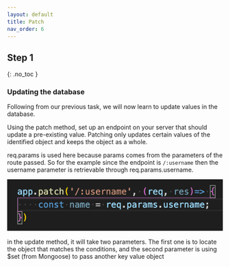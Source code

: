 ```yaml
---
layout: default
title: Patch
nav_order: 6
---
```


## Step 1 
{: .no_toc }

### Updating the database
Following from our previous task, we will now learn to update values in the database. 

Using the patch method, set up an endpoint on your server that should update a pre-existing value. 
Patching only updates certain values of the identified object and keeps the object as a whole. 

req.params is used here because params comes from the parameters of the route passed. So for the example since the endpoint is `/:username` then the username parameter is retrievable through req.params.username.

![reqparams](https://github.com/eswong610/user-guide-docs/blob/gh-pages/assets/images/reqparams.png?raw=true)

in the update method, it will take two parameters. The first one is to locate the object that matches the conditions, and the second parameter is using $set (from Mongoose) to pass another key value object
